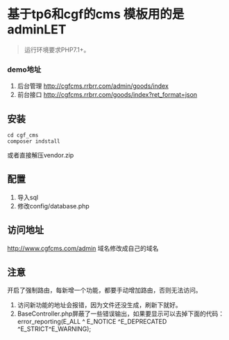 基于tp6和cgf的cms 模板用的是adminLET
===============

> 运行环境要求PHP7.1+。

### demo地址
1. 后台管理 http://cgfcms.rrbrr.com/admin/goods/index
2. 前台接口 http://cgfcms.rrbrr.com/goods/index?ret_format=json


## 安装

```
cd cgf_cms
composer indstall
```

或者直接解压vendor.zip





## 配置
1. 导入sql
2. 修改config/database.php

## 访问地址
http://www.cgfcms.com/admin 域名修改成自己的域名


## 注意
开启了强制路由，每新增一个功能，都要手动增加路由，否则无法访问。
1. 访问新功能的地址会报错，因为文件还没生成，刷新下就好。
2. BaseController.php屏蔽了一些错误输出，如果要显示可以去掉下面的代码： 
 error_reporting(E_ALL ^ E_NOTICE ^E_DEPRECATED ^E_STRICT^E_WARNING); 
 
